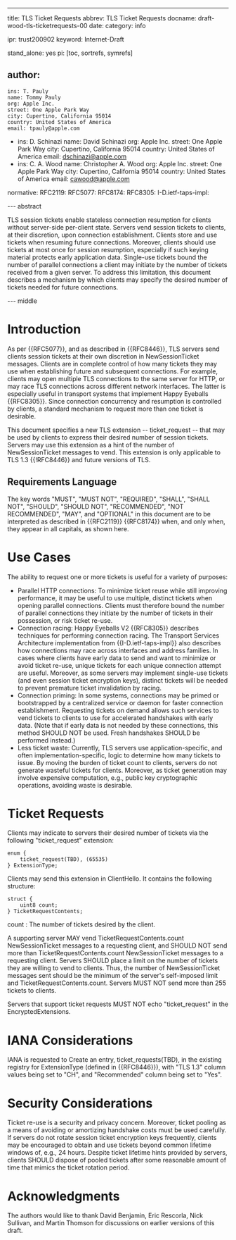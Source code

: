 ---
title: TLS Ticket Requests
abbrev: TLS Ticket Requests
docname: draft-wood-tls-ticketrequests-00
date:
category: info

ipr: trust200902
keyword: Internet-Draft

stand_alone: yes
pi: [toc, sortrefs, symrefs]

author:
  -
    ins: T. Pauly
    name: Tommy Pauly
    org: Apple Inc.
    street: One Apple Park Way
    city: Cupertino, California 95014
    country: United States of America
    email: tpauly@apple.com
  -
    ins: D. Schinazi
    name: David Schinazi
    org: Apple Inc.
    street: One Apple Park Way
    city: Cupertino, California 95014
    country: United States of America
    email: dschinazi@apple.com
  -
    ins: C. A. Wood
    name: Christopher A. Wood
    org: Apple Inc.
    street: One Apple Park Way
    city: Cupertino, California 95014
    country: United States of America
    email: cawood@apple.com

normative:
  RFC2119:
  RFC5077:
  RFC8174:
  RFC8305:
  I-D.ietf-taps-impl:

--- abstract

TLS session tickets enable stateless connection resumption for clients without
server-side per-client state. Servers vend session tickets to clients, at their
discretion, upon connection establishment. Clients store and use tickets when
resuming future connections. Moreover, clients should use tickets at most once for
session resumption, especially if such keying material protects early application
data. Single-use tickets bound the number of parallel connections a client
may initiate by the number of tickets received from a given server. To address
this limitation, this document describes a mechanism by which clients may specify
the desired number of tickets needed for future connections.

--- middle

# Introduction

As per {{RFC5077}}, and as described in {{RFC8446}},
TLS servers send clients session tickets at their own discretion in NewSessionTicket messages.
Clients are in complete control of how many tickets they may use when establishing
future and subsequent connections. For example, clients may open multiple TLS connections to the same server
for HTTP, or may race TLS connections across different network interfaces.
The latter is especially useful in transport systems that implement Happy Eyeballs {{RFC8305}}.
Since connection concurrency and resumption is controlled by clients, a standard mechanism
to request more than one ticket is desirable.

This document specifies a new TLS extension -- ticket_request -- that may be used
by clients to express their desired number of session tickets. Servers may use this
extension as a hint of the number of NewSessionTicket messages to vend.
This extension is only applicable to TLS 1.3 {{!RFC8446}} and future versions of TLS.

## Requirements Language

The key words "MUST", "MUST NOT", "REQUIRED", "SHALL", "SHALL NOT",
"SHOULD", "SHOULD NOT", "RECOMMENDED", "NOT RECOMMENDED", "MAY", and
"OPTIONAL" in this document are to be interpreted as described in
{{RFC2119}} {{RFC8174}} when, and only when, they appear in all capitals,
as shown here.

# Use Cases

The ability to request one or more tickets is useful for a variety of purposes:

- Parallel HTTP connections: To minimize ticket reuse while still improving performance, it may
be useful to use multiple, distinct tickets when opening parallel connections. Clients must
therefore bound the number of parallel connections they initiate by the number of tickets
in their possession, or risk ticket re-use.
- Connection racing: Happy Eyeballs V2 {{RFC8305}} describes techniques for performing connection
racing. The Transport Services Architecture implementation from {{I-D.ietf-taps-impl}} also describes how
connections may race across interfaces and address families. In cases where clients have early
data to send and want to minimize or avoid ticket re-use, unique tickets for each unique
connection attempt are useful. Moreover, as some servers may implement single-use tickets (and even
session ticket encryption keys), distinct tickets will be needed to prevent premature ticket
invalidation by racing.
- Connection priming: In some systems, connections may be primed or bootstrapped by a centralized
service or daemon for faster connection establishment. Requesting tickets on demand allows such
services to vend tickets to clients to use for accelerated handshakes with early data. (Note that
if early data is not needed by these connections, this method SHOULD NOT be used. Fresh handshakes
SHOULD be performed instead.)
- Less ticket waste: Currently, TLS servers use application-specific, and often implementation-specific,
logic to determine how many tickets to issue. By moving the burden of ticket count to clients,
servers do not generate wasteful tickets for clients. Moreover, as ticket generation may involve
expensive computation, e.g., public key cryptographic operations, avoiding waste is desirable.

# Ticket Requests

Clients may indicate to servers their desired number of tickets via the following "ticket_request"
extension:

~~~
enum {
    ticket_request(TBD), (65535)
} ExtensionType;
~~~

Clients may send this extension in ClientHello. It contains the following structure:

~~~
struct {
    uint8 count;
} TicketRequestContents;
~~~

count
: The number of tickets desired by the client.

A supporting server MAY vend TicketRequestContents.count NewSessionTicket messages to a
requesting client, and SHOULD NOT send more than TicketRequestContents.count NewSessionTicket
messages to a requesting client. Servers SHOULD place a limit on the number of tickets they are willing to
vend to clients. Thus, the number of NewSessionTicket messages sent should be the minimum of
the server's self-imposed limit and TicketRequestContents.count. Servers MUST NOT send more
than 255 tickets to clients.

Servers that support ticket requests MUST NOT echo "ticket_request" in the EncryptedExtensions.

# IANA Considerations

IANA is requested to Create an entry, ticket_requests(TBD), in the existing registry
for ExtensionType (defined in {{RFC8446}}), with "TLS 1.3" column values being set to
"CH", and "Recommended" column being set to "Yes".

# Security Considerations

Ticket re-use is a security and privacy concern. Moreover, ticket pooling as a means of
avoiding or amortizing handshake costs must be used carefully. If servers
do not rotate session ticket encryption keys frequently, clients may be encouraged to obtain
and use tickets beyond common lifetime windows of, e.g., 24 hours. Despite ticket lifetime
hints provided by servers, clients SHOULD dispose of pooled tickets after some reasonable
amount of time that mimics the ticket rotation period.

# Acknowledgments

The authors would like to thank David Benjamin, Eric Rescorla, Nick Sullivan, and Martin Thomson
for discussions on earlier versions of this draft.
